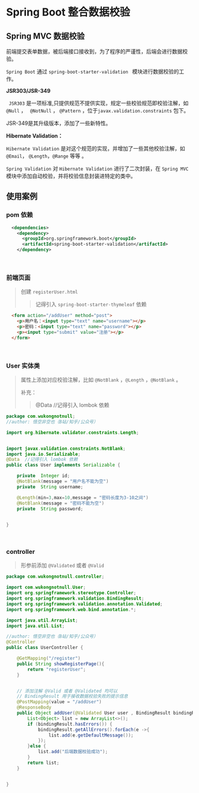 # Spring Boot 整合数据校验
## Spring MVC 数据校验 

前端提交表单数据，被后端接口接收到，为了程序的严谨性，后端会进行数据校验。

`Spring Boot`  通过  `spring-boot-starter-validation `  模块进行数据校验的工作。 

**JSR303/JSR-349**

` JSR303` 是一项标准,只提供规范不提供实现，规定一些校验规范即校验注解，如 `@Null` ， ` @NotNull` ， `@Pattern` ，位于`javax.validation.constraints` 包下。

JSR-349是其升级版本，添加了一些新特性。

**Hibernate Validation：**

`Hibernate Validation`  是对这个规范的实现，并增加了一些其他校验注解，如`@Email`， `@Length`，`@Range` 等等 。

`Spring Validation` 对 `Hibernate Validation` 进行了二次封装，在 `Spring MVC` 模块中添加自动校验，并将校验信息封装进特定的类中。



## 使用案例

### **pom 依赖**

```xml
  <dependencies>
    <dependency>
      <groupId>org.springframework.boot</groupId>
      <artifactId>spring-boot-starter-validation</artifactId>
    </dependency>

```

<br>



### 前端页面

> 创建 `registerUser.html` 
>
> > 记得引入 `spring-boot-starter-thymeleaf` 依赖  

```html
  <form action="/addUser" method="post">
    <p>用户名：<input type="text" name="username"></p>
    <p>密码：<input type="text" name="password"></p>
    <p><input type="submit" value="注册"></p>
  </form>
```



<br>

### **User 实体类**

> 属性上添加对应校验注解，比如 `@NotBlank` ，`@Length` ，`@NotBlank`  。
>
> 补充：
>
> > @Data  //记得引入 lombok 依赖

```java
package com.wukongnotnull;
//author: 悟空非空也（B站/知乎/公众号）

import org.hibernate.validator.constraints.Length;


import javax.validation.constraints.NotBlank;
import java.io.Serializable;
@Data  //记得引入 lombok 依赖
public class User implements Serializable {

    private  Integer id;
    @NotBlank(message = "用户名不能为空")
    private  String username;

    @Length(min=3,max=10,message = "密码长度为3-10之间")
    @NotBlank(message = "密码不能为空")
    private  String password;

   
}

```

<br>

### **controller**

> 形参前添加 `@Validated` 或者 `@Valid`

```java
package com.wukongnotnull.controller;

import com.wukongnotnull.User;
import org.springframework.stereotype.Controller;
import org.springframework.validation.BindingResult;
import org.springframework.validation.annotation.Validated;
import org.springframework.web.bind.annotation.*;

import java.util.ArrayList;
import java.util.List;

//author: 悟空非空也（B站/知乎/公众号）
@Controller
public class UserController {

    @GetMapping("/register")
    public String showRegisterPage(){
        return "registerUser";
    }


    // 添加注解 @Valid 或者 @Validated 均可以
    // BindingResult 用于接收数据校验失败的提示信息
    @PostMapping(value = "/addUser")
    @ResponseBody
    public Object addUser(@Validated User user , BindingResult bindingResult){
        List<Object> list = new ArrayList<>();
        if (bindingResult.hasErrors()) {
            bindingResult.getAllErrors().forEach(e ->{
                list.add(e.getDefaultMessage());
            });
        }else {
            list.add("后端数据校验成功");
        }
        return list;
    }


}
```





<br><br><br>